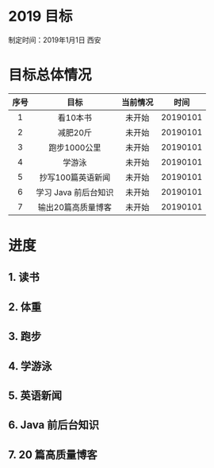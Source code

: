 # 2019 目标



制定时间：2019年1月1日 西安



# 目标总体情况

| 序号 |         目标         | 当前情况 |   时间   |
| :--: | :------------------: | :------: | :------: |
|  1   |       看10本书       |  未开始  | 20190101 |
|  2   |       减肥20斤       |  未开始  | 20190101 |
|  3   |     跑步1000公里     |  未开始  | 20190101 |
|  4   |        学游泳        |  未开始  | 20190101 |
|  5   |  抄写100篇英语新闻   |  未开始  | 20190101 |
|  6   | 学习 Java 前后台知识 |  未开始  | 20190101 |
|  7   |  输出20篇高质量博客  |  未开始  | 20190101 |



# 进度

## 1. 读书



## 2. 体重



## 3. 跑步



## 4. 学游泳



## 5. 英语新闻



## 6. Java 前后台知识



## 7. 20 篇高质量博客



